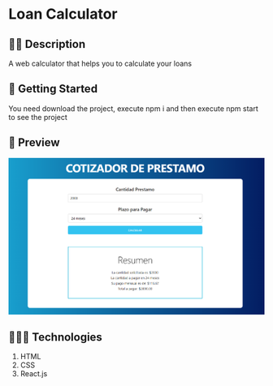 # Loan Calculator

## ✍🏻 Description

A web calculator that helps you to calculate your loans

## 🚀 Getting Started

You need download the project, execute npm i and then execute npm start to see the project

## 🎨 Preview

![](preview.png)

## 👩🏻‍💻 Technologies

1. HTML
2. CSS
3. React.js
